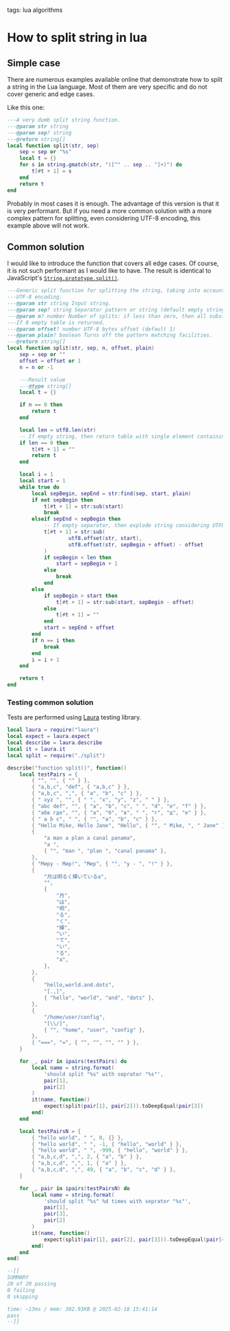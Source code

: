 <!-- Description: Example how to split string in Lua with generic function considering utf8. -->

tags: lua algorithms

# How to split string in lua

## Simple case

There are numerous examples available online that demonstrate how to split a string in the Lua
language. Most of them are very specific and do not cover generic and edge cases.

Like this one:

```lua
---A very dumb split string function.
---@param str string
---@param sep? string
---@return string[]
local function split(str, sep)
	sep = sep or "%s"
	local t = {}
	for s in string.gmatch(str, "([^" .. sep .. "]+)") do
		t[#t + 1] = s
	end
	return t
end
```

Probably in most cases it is enough. The advantage of this version is that it is very
performant. But if you need a more common solution with a more complex pattern for splitting,
even considering UTF-8 encoding, this example above will not work.

## Common solution

I would like to introduce the function that covers all edge cases. Of course, it is not such
performant as I would like to have. The result is identical to JavaScript's
[`String.prototype.split()`](https://developer.mozilla.org/en-US/docs/Web/JavaScript/Reference/Global_Objects/String/split).

```lua
---Generic split function for splitting the string, taking into account
---UTF-8 encoding.
---@param str string Input string.
---@param sep? string Separator pattern or string (default empty string).
---@param n? number Number of splits: if less than zero, then all substrings are returned.
---If 0 empty table is returned.
---@param offset? number UTF-8 bytes offset (default 1)
---@param plain? boolean Turns off the pattern matching facilities.
---@return string[]
local function split(str, sep, n, offset, plain)
    sep = sep or ""
    offset = offset or 1
    n = n or -1

    ---Result value
    ---@type string[]
    local t = {}

    if n == 0 then
        return t
    end

    local len = utf8.len(str)
    -- If empty string, then return table with single element containing empty string.
    if len == 0 then
        t[#t + 1] = ""
        return t
    end

    local i = 1
    local start = 1
    while true do
        local sepBegin, sepEnd = str:find(sep, start, plain)
        if not sepBegin then
            t[#t + 1] = str:sub(start)
            break
        elseif sepEnd < sepBegin then
            -- If empty separator, then explode string considering UTF8
            t[#t + 1] = str:sub(
                    utf8.offset(str, start),
                    utf8.offset(str, sepBegin + offset) - offset
            )
            if sepBegin < len then
                start = sepBegin + 1
            else
                break
            end
        else
            if sepBegin > start then
                t[#t + 1] = str:sub(start, sepBegin - offset)
            else
                t[#t + 1] = ""
            end
            start = sepEnd + offset
        end
        if n == i then
            break
        end
        i = i + 1
    end

    return t
end
```

### Testing common solution

Tests are performed using [Laura](https://github.com/dknight/laura) testing library.

```lua
local laura = require("laura")
local expect = laura.expect
local describe = laura.describe
local it = laura.it
local split = require("./split")

describe("function split()", function()
	local testPairs = {
		{ "", "", { "" } },
		{ "a,b,c", "def", { "a,b,c" } },
		{ "a,b,c", ",", { "a", "b", "c" } },
		{ " xyz ", "", { " ", "x", "y", "z", " " } },
		{ "abc def", "", { "a", "b", "c", " ", "d", "e", "f" } },
		{ "абв где", "", { "а", "б", "в", " ", "г", "д", "е" } },
		{ " a b c", " ", { "", "a", "b", "c" } },
		{ "Hello Mike, Hello Jane", "Hello", { "", " Mike, ", " Jane" } },
		{
			"a man a plan a canal panama",
			"a ",
			{ "", "man ", "plan ", "canal panama" },
		},
		{ "Миру - Мир!", "Мир", { "", "у - ", "!" } },
		{
			"月は明るく輝いているa",
			"",
			{
				"月",
				"は",
				"明",
				"る",
				"く",
				"輝",
				"い",
				"て",
				"い",
				"る",
				"a",
			},
		},
		{
			"hello,world.and.dots",
			"[.,]",
			{ "hello", "world", "and", "dots" },
		},
		{
			"/home/user/config",
			"[\\/]",
			{ "", "home", "user", "config" },
		},
		{ "===", "=", { "", "", "", "" } },
	}

	for _, pair in ipairs(testPairs) do
		local name = string.format(
			'should split "%s" with seprator "%s"',
			pair[1],
			pair[2]
		)
		it(name, function()
			expect(split(pair[1], pair[2])).toDeepEqual(pair[3])
		end)
	end

	local testPairsN = {
		{ "hello world", " ", 0, {} },
		{ "hello world", " ", -1, { "hello", "world" } },
		{ "hello world", " ", -999, { "hello", "world" } },
		{ "a,b,c,d", ",", 2, { "a", "b" } },
		{ "a,b,c,d", ",", 1, { "a" } },
		{ "a,b,c,d", ",", 49, { "a", "b", "c", "d" } },
	}

	for _, pair in ipairs(testPairsN) do
		local name = string.format(
			'should split "%s" %d times with seprator "%s"',
			pair[1],
			pair[3],
			pair[2]
		)
		it(name, function()
			expect(split(pair[1], pair[2], pair[3])).toDeepEqual(pair[4])
		end)
	end
end)

--[[
SUMMARY
20 of 20 passing
0 failing
0 skipping

time: ~13ms / mem: 302.93KB @ 2025-02-18 15:41:14
pass
--]]
```
